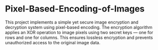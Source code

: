 # Pixel-Based-Encoding-of-Images
This project implements a simple yet secure image encryption and decryption system using pixel-based encoding. The encryption algorithm applies an XOR operation to image pixels using two secret keys — one for rows and one for columns. This ensures lossless encryption and prevents unauthorized access to the original image data.
